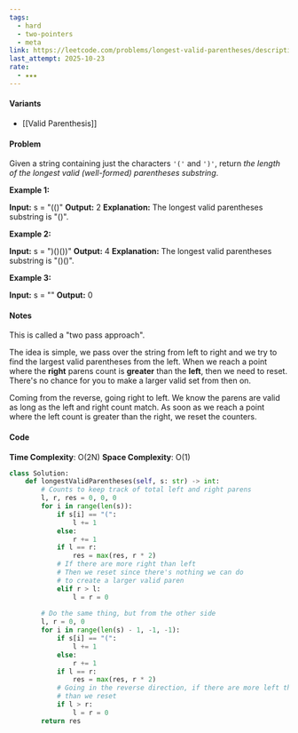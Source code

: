 ```yaml
---
tags:
  - hard
  - two-pointers
  - meta
link: https://leetcode.com/problems/longest-valid-parentheses/description/?envType=company&envId=facebook&favoriteSlug=facebook-thirty-days
last_attempt: 2025-10-23
rate:
  - ★★★
---
```

#### Variants
- [[Valid Parenthesis]]

#### Problem
Given a string containing just the characters `'('` and `')'`, return _the length of the longest valid (well-formed) parentheses_ _substring_.

**Example 1:**

**Input:** s = "(()"
**Output:** 2
**Explanation:** The longest valid parentheses substring is "()".

**Example 2:**

**Input:** s = ")()())"
**Output:** 4
**Explanation:** The longest valid parentheses substring is "()()".

**Example 3:**

**Input:** s = ""
**Output:** 0

#### Notes
This is called a "two pass approach".

The idea is simple, we pass over the string from left to right and we try to find the largest valid parentheses from the left. When we reach a point where the **right** parens count is **greater** than the **left**, then we need to reset. There's no chance for you to make a larger valid set from then on.

Coming from the reverse, going right to left. We know the parens are valid as long as the left and right count match. As soon as we reach a point where the left count is greater than the right, we reset the counters.

#### Code
**Time Complexity**: O(2N)
**Space Complexity**: O(1)

```python
class Solution:
    def longestValidParentheses(self, s: str) -> int:
        # Counts to keep track of total left and right parens
        l, r, res = 0, 0, 0
        for i in range(len(s)):
            if s[i] == "(":
                l += 1
            else:
                r += 1
            if l == r:
                res = max(res, r * 2)
            # If there are more right than left
            # Then we reset since there's nothing we can do
            # to create a larger valid paren
            elif r > l:
                l = r = 0
        
        # Do the same thing, but from the other side
        l, r = 0, 0
        for i in range(len(s) - 1, -1, -1):
            if s[i] == "(":
                l += 1
            else:
                r += 1
            if l == r:
                res = max(res, r * 2)
            # Going in the reverse direction, if there are more left than right
            # than we reset
            if l > r:
                l = r = 0 
        return res
```
